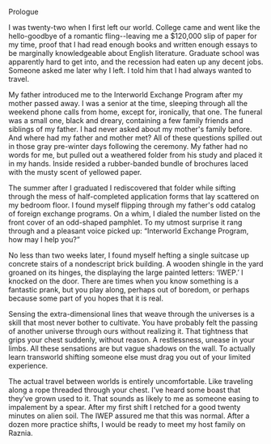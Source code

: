Prologue

I was twenty-two when I first left our world. College came and went like the hello-goodbye of a romantic fling--leaving me a $120,000 slip of paper for my time, proof that I had read enough books and written enough essays to be marginally knowledgeable about English literature. Graduate school was apparently hard to get into, and the recession had eaten up any decent jobs. Someone asked me later why I left. I told him that I had always wanted to travel.

My father introduced me to the Interworld Exchange Program after my mother passed away. I was a senior at the time, sleeping through all the weekend phone calls from home, except for, ironically, that one. The funeral was a small one, black and dreary, containing a few family friends and siblings of my father. I had never asked about my mother's family before. And where had my father and mother met? All of these questions spilled out in those gray pre-winter days following the ceremony. My father had no words for me, but pulled out a weathered folder from his study and placed it in my hands. Inside resided a rubber-banded bundle of brochures laced with the musty scent of yellowed paper.

The summer after I graduated I rediscovered that folder while sifting through the mess of half-completed application forms that lay scattered on my bedroom floor. I found myself flipping through my father's odd catalog of foreign exchange programs. On a whim, I dialed the number listed on the front cover of an odd-shaped pamphlet. To my utmost surprise it rang through and a pleasant voice picked up: “Interworld Exchange Program, how may I help you?”

No less than two weeks later, I found myself hefting a single suitcase up concrete stairs of a nondescript brick building. A wooden shingle in the yard groaned on its hinges, the displaying the large painted letters: ‘IWEP.’ I knocked on the door. There are times when you know something is a fantastic prank, but you play along, perhaps out of boredom, or perhaps because some part of you hopes that it is real.

Sensing the extra-dimensional lines that weave through the universes is a skill that most never bother to cultivate. You have probably felt the passing of another universe through ours without realizing it. That tightness that grips your chest suddenly, without reason. A restlessness, unease in your limbs. All these sensations are but vague shadows on the wall. To actually learn transworld shifting someone else must drag you out of your limited experience.

The actual travel between worlds is entirely uncomfortable. Like traveling along a rope threaded through your chest. I’ve heard some boast that they’ve grown used to it. That sounds as likely to me as someone easing to impalement by a spear. After my first shift I retched for a good twenty minutes on alien soil. The IWEP assured me that this was normal. After a dozen more practice shifts, I would be ready to meet my host family on Raznia.